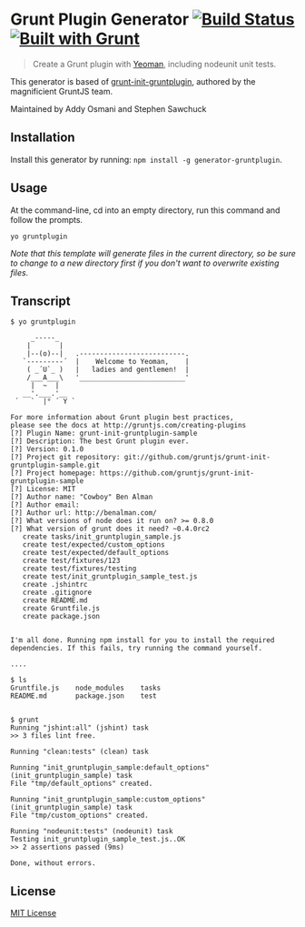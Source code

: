# Grunt Plugin Generator [![Build Status](https://secure.travis-ci.org/yeoman/generator-gruntplugin.svg?branch=master)](https://travis-ci.org/yeoman/generator-gruntplugin) [![Built with Grunt](https://cdn.gruntjs.com/builtwith.png)](http://gruntjs.com/)

> Create a Grunt plugin with [Yeoman][], including nodeunit unit tests.

This generator is based of
[grunt-init-gruntplugin](https://github.com/gruntjs/grunt-init-gruntplugin), authored by the
magnificient GruntJS team.

Maintained by Addy Osmani and Stephen Sawchuck

[Yeoman]: http://yeoman.io/


## Installation

Install this generator by running: `npm install -g generator-gruntplugin`.


## Usage

At the command-line, cd into an empty directory, run this command and follow the prompts.

```
yo gruntplugin
```

_Note that this template will generate files in the current directory, so be sure to change to a new directory first if you don't want to overwrite existing files._

## Transcript

```shell
$ yo gruntplugin

     _-----_
    |       |
    |--(o)--|   .--------------------------.
   `---------´  |    Welcome to Yeoman,    |
    ( _´U`_ )   |   ladies and gentlemen!  |
    /___A___\   '__________________________'
     |  ~  |
   __'.___.'__
 ´   `  |° ´ Y `

For more information about Grunt plugin best practices,
please see the docs at http://gruntjs.com/creating-plugins
[?] Plugin Name: grunt-init-gruntplugin-sample
[?] Description: The best Grunt plugin ever.
[?] Version: 0.1.0
[?] Project git repository: git://github.com/gruntjs/grunt-init-gruntplugin-sample.git
[?] Project homepage: https://github.com/gruntjs/grunt-init-gruntplugin-sample
[?] License: MIT
[?] Author name: "Cowboy" Ben Alman
[?] Author email:
[?] Author url: http://benalman.com/
[?] What versions of node does it run on? >= 0.8.0
[?] What version of grunt does it need? ~0.4.0rc2
   create tasks/init_gruntplugin_sample.js
   create test/expected/custom_options
   create test/expected/default_options
   create test/fixtures/123
   create test/fixtures/testing
   create test/init_gruntplugin_sample_test.js
   create .jshintrc
   create .gitignore
   create README.md
   create Gruntfile.js
   create package.json


I'm all done. Running npm install for you to install the required dependencies. If this fails, try running the command yourself.

....

$ ls
Gruntfile.js    node_modules    tasks           
README.md       package.json    test


$ grunt
Running "jshint:all" (jshint) task
>> 3 files lint free.

Running "clean:tests" (clean) task

Running "init_gruntplugin_sample:default_options" (init_gruntplugin_sample) task
File "tmp/default_options" created.

Running "init_gruntplugin_sample:custom_options" (init_gruntplugin_sample) task
File "tmp/custom_options" created.

Running "nodeunit:tests" (nodeunit) task
Testing init_gruntplugin_sample_test.js..OK
>> 2 assertions passed (9ms)

Done, without errors.
```

## License

[MIT License](http://en.wikipedia.org/wiki/MIT_License)
